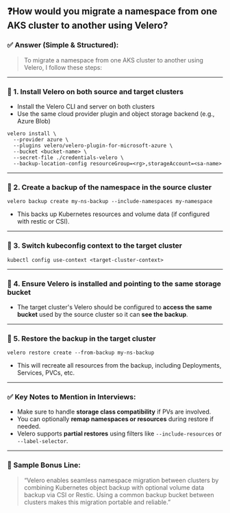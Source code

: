 ## ❓**How would you migrate a namespace from one AKS cluster to another using Velero?**

### ✅ **Answer (Simple & Structured):**

> To migrate a namespace from one AKS cluster to another using Velero, I follow these steps:

---

### 🔹 1. **Install Velero on both source and target clusters**

- Install the Velero CLI and server on both clusters
- Use the same cloud provider plugin and object storage backend (e.g., Azure Blob)

```
velero install \
  --provider azure \
  --plugins velero/velero-plugin-for-microsoft-azure \
  --bucket <bucket-name> \
  --secret-file ./credentials-velero \
  --backup-location-config resourceGroup=<rg>,storageAccount=<sa-name>
```

---

### 🔹 2. **Create a backup of the namespace in the source cluster**

```
velero backup create my-ns-backup --include-namespaces my-namespace
```

- This backs up Kubernetes resources and volume data (if configured with restic or CSI).

---

### 🔹 3. **Switch kubeconfig context to the target cluster**

```
kubectl config use-context <target-cluster-context>
```

---

### 🔹 4. **Ensure Velero is installed and pointing to the same storage bucket**

- The target cluster's Velero should be configured to **access the same bucket** used by the source cluster so it can **see the backup**.

---

### 🔹 5. **Restore the backup in the target cluster**

```
velero restore create --from-backup my-ns-backup
```

- This will recreate all resources from the backup, including Deployments, Services, PVCs, etc.

---

### ✅ **Key Notes to Mention in Interviews:**

- Make sure to handle **storage class compatibility** if PVs are involved.
- You can optionally **remap namespaces or resources** during restore if needed.
- Velero supports **partial restores** using filters like `--include-resources` or `--label-selector`.

---

### 🧠 Sample Bonus Line:

> “Velero enables seamless namespace migration between clusters by combining Kubernetes object backup with optional volume data backup via CSI or Restic. Using a common backup bucket between clusters makes this migration portable and reliable.”
